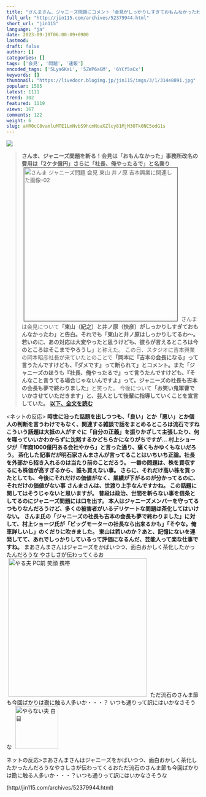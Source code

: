 ```yaml
---
title: "さんまさん、ジャニーズ問題にコメント「会見がしっかりしすぎておもんなかったわ」 "
full_url: "http://jin115.com/archives/52379944.html"
short_url: "jin115"
language: "ja"
date: 2023-09-19T06:00:09+0900
lastmod: 
draft: false
author: []
categories: []
tags: ['会見', '問題', '速報']
encoded_tags: ['5Lya6KaL', '5ZWP6aGM', '6YCf5aCx']
keywords: []
thumbnail: "https://livedoor.blogimg.jp/jin115/imgs/3/1/314e8891.jpg"
popular: 1585
latest: 1111
trend: 302
featured: 1119
views: 167
comments: 122
weight: 6
slug: aHR0cC8vamluMTE1LmNvbS9hcmNoaXZlcy81MjM3OTk0NC5odG1s
---
```


![](https://livedoor.blogimg.jp/jin115/imgs/3/1/314e8891.jpg)

<div><a name='more'></a> <blockquote><b>さんま、ジャニーズ問題を斬る！会見は「おもんなかった」事務所改名の費用は「2ケタ億円」さらに「社長、俺やったるで」と名乗り</b> <img src='https//livedoor.blogimg.jp/jin115/imgs/7/5/752caf16.png' width='400' border='1' hspace='5' class='pict' alt='さんま ジャニーズ問題 会見 東山 井ノ原 吉本興業に関連した画像-02'> さんまは会見について<b>「東山（紀之）と井ノ原（快彦）がしっかりしすぎておもんなかったわ」と告白。それでも「東山と井ノ原はしっかりしてるわ〜。若いのに、あの対応は大変やったと思うけども、彼らが言えるところは今のところはそこまでやろうし」</b>と称えた。 この日、スタジオに吉本興業の岡本昭彦社長が来ていたとのことで<b>「岡本に『吉本の会長になる』って言うたんですけども、『ダメです』って断られて」とコメント。また「ジャニーズのほうも『社長、俺やったるで』って言うたんですけども、『そんなこと言うてる場合じゃないんですよ』って。ジャニーズの社長も吉本の会長も夢で終わりました」</b>と笑った。 今後について<b>「お笑い鬼軍曹でいかさせていただきます」と、芸人として後輩に指導していくことを宣言していた。</b> <a href='https//news.yahoo.co.jp/articles/7fc4d58e1922e623b6eb773651ab971007d2c8b7' target='_blank'><b>以下、全文を読む</b></a></blockquote> <ネットの反応> <b>時世に沿った話題を出しつつも、「良い」とか「悪い」とか個人の判断を言うわけでもなく、関連する雑談で話をまとめるところは流石ですね こういう話題は大抵の人がすぐに「自分の正義」を振りかざして主張したり、何を喋っていいかわからずに沈黙するかどちらかになりがちですが…</b> <b>村上ショージが「年商1000億円ある会社やから」と言った通り、痛くもかゆくもないだろう。 </b><b> 茶化した記事だが明石家さんまさんが言ってることはいちいち正論。社長を外部から招き入れるのは当たり前のことだろう。</b> <b>一番の問題は、株を買収するにも株価が高すぎるから、誰も買えない事。 さらに、それだけ高い株を買ったとしても、今後にそれだけの価値がなく、業績が下がるのが分かってるのに、それだけの価値がない事</b> <b> さんまさんは、世渡り上手なんですかね。 この話題に関してはそうじゃないと思いますが。</b> <b>普段は政治、世間を斬らない事を信条としてるのにジャニーズ問題には口を出す。 本人はジャニーズメンバーを守ってるつもりなんだろうけど、多くの被害者がいるデリケートな問題は茶化してはいけない。</b> <b>さんま氏の「ジャニーズの社長も吉本の会長も夢で終わりました」に対して、村上ショージ氏が「ビッグモーターの社長なら出来るかも」「そやな。俺車詳しいし」のくだりに吹きました。 </b> <b>東山は若いのか？あと、記憶にないを連発してて、あれでしっかりしているって評価になるんだ、芸能人って楽な仕事ですね。</b> まあさんまさんはジャニーズをかばいつつ、面白おかしく茶化したかったんだろうな やさしさが伝わってくるお <img src='https//livedoor.blogimg.jp/jin115/imgs/0/e/0e171e17.gif' alt='やる夫 PC前 笑顔 携帯' width='361' border='0' hspace='5' class='pict'> ただ流石のさんま節も今回ばかりは勘に触る人多いか・・・？ いつも通りって訳にはいかなさそうな <img src='https//livedoor.blogimg.jp/jin115/imgs/6/8/6838f545.gif' alt='やらない夫 白目' width='112' border='0' hspace='5' class='pict'> <p>ネットの反応>まあさんまさんはジャニーズをかばいつつ、面白おかしく茶化したかったんだろうなやさしさが伝わってくるおただ流石のさんま節も今回ばかりは勘に触る人多いか・・・？いつも通りって訳にはいかなさそうな</p></div>

(http//jin115.com/archives/52379944.html)
